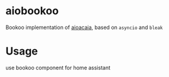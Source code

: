 # aiobookoo

Bookoo implementation of [aioacaia](https://github.com/zweckj/aioacaia), based on `asyncio` and `bleak`

# Usage

use bookoo component for home assistant
